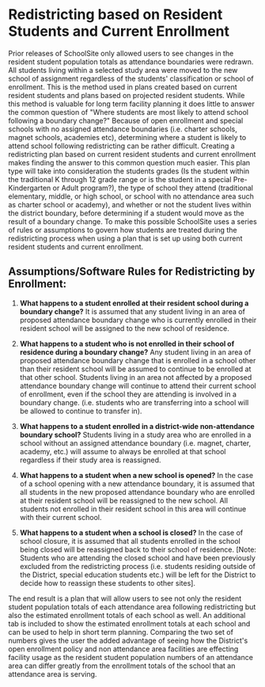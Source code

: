 # Redistricting based on Resident Students and Current Enrollment
Prior releases of SchoolSite only allowed users to see changes in the resident student population totals as attendance boundaries were redrawn. All students living within a selected study area were moved to the new school of assignment regardless of the students' classification or school of enrollment. This is the method used in plans created based on current resident students and plans based on projected resident students. While this method is valuable for long term facility planning it does little to answer the  common question of "Where students are most likely to attend school following a boundary change?" Because of open enrollment and special schools with no assigned attendance boundaries (i.e. charter schools, magnet schools, academies etc), determining where a student is likely to attend school following redistricting can be rather difficult. Creating a redistricting plan based on current resident students and current enrollment makes finding the answer to this common question much easier. This plan type will take into consideration the students grades (Is the student within the traditional K through 12 grade range or is the student in a special Pre-Kindergarten or Adult program?), the type of school they attend (traditional elementary, middle, or high school, or school with no attendance area such as charter school or academy), and whether or not the student lives within the district boundary, before determining if a student would move as the result of a boundary change. To make this possible SchoolSite uses a series of rules or assumptions to govern how students are treated during the redistricting process when using a plan that is set up using both current resident students and current enrollment.

 

## Assumptions/Software Rules for Redistricting by Enrollment:

 

1. **What happens to a student enrolled at their resident school during a boundary change?**
It is assumed that any student living in an area of proposed attendance boundary change who is currently enrolled in their resident school will be assigned to the new school of residence.

2. **What happens to a student who is not enrolled in their school of residence during a boundary change?**
Any student living in an area of proposed attendance boundary change that is enrolled in a school other than their resident school will be assumed to continue to be enrolled at that other school. Students living in an area not affected by a proposed attendance boundary change will continue to attend their current school of enrollment, even if the school they are attending is involved in a boundary change. (i.e. students who are transferring into a school will be allowed to continue to transfer in).

3. **What happens to a student enrolled in a district-wide non-attendance boundary school?**
Students living in a study area who are enrolled in a school without an assigned attendance boundary (i.e. magnet, charter, academy, etc.) will assume to always be enrolled at that school regardless if their study area is reassigned.  

4. **What happens to a student when a new school is opened?**
In the case of a school opening with a new attendance boundary, it is assumed that all students in the new proposed attendance boundary who are enrolled at their resident school will be reassigned to the new school. All students not enrolled in their resident school in this area will continue with their current school.

5. **What happens to a student when a school is closed?** 
In the case of school closure, it is assumed that all students enrolled in the school being closed will be reassigned back to their school of residence. [Note: Students who are attending the closed school and have been previously excluded from the redistricting process (i.e. students residing outside of the District, special education students etc.) will be left for the District to decide how to reassign these students to other sites].

 

The end result is a plan that will allow users to see not only the resident student population totals of each attendance area following redistricting but also the estimated 
enrollment totals of each school as well. An additional tab is included to show the estimated enrollment totals at each school and can be used to help in short term planning. 
Comparing the two set of numbers gives the user the added advantage of seeing how the District's open enrollment policy and non attendance area facilities are effecting facility
usage as the resident student population numbers of an attendance area can differ greatly from the enrollment totals of the school that an attendance area is serving.

 
